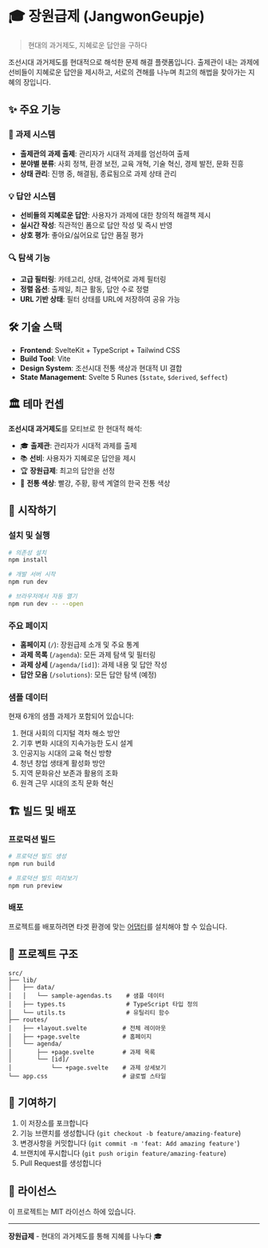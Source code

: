 # 🎓 장원급제 (JangwonGeupje)

> 현대의 과거제도, 지혜로운 답안을 구하다

조선시대 과거제도를 현대적으로 해석한 문제 해결 플랫폼입니다. 출제관이 내는 과제에 선비들이 지혜로운 답안을 제시하고, 서로의 견해를 나누며 최고의 해법을 찾아가는 지혜의 장입니다.

## ✨ 주요 기능

### 📜 과제 시스템
- **출제관의 과제 출제**: 관리자가 시대적 과제를 엄선하여 출제
- **분야별 분류**: 사회 정책, 환경 보전, 교육 개혁, 기술 혁신, 경제 발전, 문화 진흥
- **상태 관리**: 진행 중, 해결됨, 종료됨으로 과제 상태 관리

### 💡 답안 시스템
- **선비들의 지혜로운 답안**: 사용자가 과제에 대한 창의적 해결책 제시
- **실시간 작성**: 직관적인 폼으로 답안 작성 및 즉시 반영
- **상호 평가**: 좋아요/싫어요로 답안 품질 평가

### 🔍 탐색 기능
- **고급 필터링**: 카테고리, 상태, 검색어로 과제 필터링
- **정렬 옵션**: 출제일, 최근 활동, 답안 수로 정렬
- **URL 기반 상태**: 필터 상태를 URL에 저장하여 공유 가능

## 🛠️ 기술 스택

- **Frontend**: SvelteKit + TypeScript + Tailwind CSS
- **Build Tool**: Vite
- **Design System**: 조선시대 전통 색상과 현대적 UI 결합
- **State Management**: Svelte 5 Runes (`$state`, `$derived`, `$effect`)

## 🏛️ 테마 컨셉

**조선시대 과거제도**를 모티브로 한 현대적 해석:
- 🎓 **출제관**: 관리자가 시대적 과제를 출제
- 📚 **선비**: 사용자가 지혜로운 답안을 제시  
- 🏆 **장원급제**: 최고의 답안을 선정
- 🎨 **전통 색상**: 빨강, 주황, 황색 계열의 한국 전통 색상

## 🚀 시작하기

### 설치 및 실행

```bash
# 의존성 설치
npm install

# 개발 서버 시작
npm run dev

# 브라우저에서 자동 열기
npm run dev -- --open
```

### 주요 페이지

- **홈페이지** (`/`): 장원급제 소개 및 주요 통계
- **과제 목록** (`/agenda`): 모든 과제 탐색 및 필터링
- **과제 상세** (`/agenda/[id]`): 과제 내용 및 답안 작성
- **답안 모음** (`/solutions`): 모든 답안 탐색 (예정)

### 샘플 데이터

현재 6개의 샘플 과제가 포함되어 있습니다:
1. 현대 사회의 디지털 격차 해소 방안
2. 기후 변화 시대의 지속가능한 도시 설계  
3. 인공지능 시대의 교육 혁신 방향
4. 청년 창업 생태계 활성화 방안
5. 지역 문화유산 보존과 활용의 조화
6. 원격 근무 시대의 조직 문화 혁신

## 🏗️ 빌드 및 배포

### 프로덕션 빌드

```bash
# 프로덕션 빌드 생성
npm run build

# 프로덕션 빌드 미리보기
npm run preview
```

### 배포

프로젝트를 배포하려면 타겟 환경에 맞는 [어댑터](https://svelte.dev/docs/kit/adapters)를 설치해야 할 수 있습니다.

## 📁 프로젝트 구조

```
src/
├── lib/
│   ├── data/
│   │   └── sample-agendas.ts    # 샘플 데이터
│   ├── types.ts                 # TypeScript 타입 정의
│   └── utils.ts                 # 유틸리티 함수
├── routes/
│   ├── +layout.svelte          # 전체 레이아웃
│   ├── +page.svelte            # 홈페이지
│   └── agenda/
│       ├── +page.svelte        # 과제 목록
│       └── [id]/
│           └── +page.svelte    # 과제 상세보기
└── app.css                     # 글로벌 스타일
```

## 🤝 기여하기

1. 이 저장소를 포크합니다
2. 기능 브랜치를 생성합니다 (`git checkout -b feature/amazing-feature`)
3. 변경사항을 커밋합니다 (`git commit -m 'feat: Add amazing feature'`)
4. 브랜치에 푸시합니다 (`git push origin feature/amazing-feature`)
5. Pull Request를 생성합니다

## 📄 라이선스

이 프로젝트는 MIT 라이선스 하에 있습니다.

---

**장원급제** - 현대의 과거제도를 통해 지혜를 나누다 🎓

